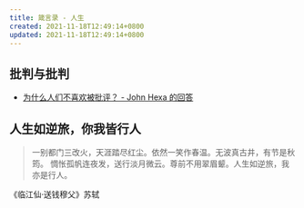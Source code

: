 ```yaml
---
title: 箴言录 - 人生
created: 2021-11-18T12:49:14+0800
updated: 2021-11-18T12:49:14+0800
---
```



## 批判与批判

- [为什么人们不喜欢被批评？ - John Hexa 的回答](https://archive.ph/qM6dL)

## 人生如逆旅，你我皆行人

> 一别都门三改火，天涯踏尽红尘。依然一笑作春温。无波真古井，有节是秋筠。
> 惆怅孤帆连夜发，送行淡月微云。尊前不用翠眉颦。人生如逆旅，我亦是行人。

《临江仙·送钱穆父》苏轼
